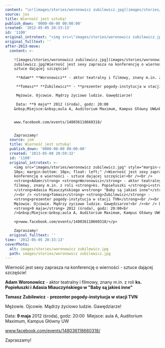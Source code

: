 ```yaml
---
content: "\n![images/stories/woronowicz zubilewicz.jpg](images/stories/woronowicz zubilewicz.jpg)Wierność jest sexy zaprasza na konferencję o wierności - sztuce dającej szczęście!\n\n **Adam** **Woronowicz** - aktor teatralny i filmowy, znany m.in. z roli **ks. Popiełuszki **i** **Adasia Miauczyńskiego w** \"Baby są jakieś inne\"**\n\n **Tomasz** **Zubilewicz** - **prezenter pogody-instytucja w stacji TVN**\n\n Mężowie. Ojcowie. Mądrzy życiowo ludzie. Gawędziarze!\n\n Data: **9 maja** 2012 (środa), godz: 20:00\n&nbsp;Miejsce:&nbsp;aula A, Auditorium Maximum, Kampus Główny UW&nbsp;\n\nwww.facebook.com/events/148036118660318/\n\nZapraszamy!\n\n<!--CONTENT FROM OLD SERVER (jos before 2013): \n![images/stories/woronowicz zubilewicz.jpg](images/stories/woronowicz zubilewicz.jpg)Wierność jest sexy zaprasza na konferencję o wierności - sztuce dającej szczęście!\n\n **Adam** **Woronowicz** - aktor teatralny i filmowy, znany m.in. z roli **ks. Popiełuszki **i** **Adasia Miauczyńskiego w** \"Baby są jakieś inne\"**\n\n **Tomasz** **Zubilewicz** - **prezenter pogody-instytucja w stacji TVN**\n\n Mężowie. Ojcowie. Mądrzy życiowo ludzie. Gawędziarze!\n\n Data: **9 maja** 2012 (środa), godz: 20:00\n&nbsp;Miejsce:&nbsp;aula A, Auditorium Maximum, Kampus Główny UW&nbsp;\r\n\nwww.facebook.com/events/148036118660318/\n\r\nZapraszamy!\n-->"
source: jos
title: Wierność jest sztuką!
publish_down: '0000-00-00 00:00:00'
created: '2012-05-05 20:33:13'
id: '1100'
original_introtext: "<img src=\"images/stories/woronowicz zubilewicz.jpg\" style=\"margin-right: 10px; margin-bottom: 10px; float: left;\" />Wierność jest sexy zaprasza na konferencję o wierności - sztuce dającej szczęście!<br /><br /> <strong>Adam</strong> <strong>Woronowicz</strong> - aktor teatralny i filmowy, znany m.in. z roli <strong>ks. Popiełuszki </strong>i<strong> </strong>Adasia Miauczyńskiego w<strong> \"Baby są jakieś inne\"</strong><br /><br /> <strong>Tomasz</strong> <strong>Zubilewicz</strong> - <strong>prezenter pogody-instytucja w stacji TVN</strong><br /><br /> Mężowie. Ojcowie. Mądrzy życiowo ludzie. Gawędziarze!<br /><br /> Data: <strong>9 maja</strong> 2012 (środa), godz: 20:00<br />&nbsp;Miejsce:&nbsp;aula A, Auditorium Maximum, Kampus Główny UW&nbsp;\r\n<p>www.facebook.com/events/148036118660318/</p>\r\nZapraszamy!"
original_fulltext: ''
after-2013-move:
  content: >-

    ![images/stories/woronowicz zubilewicz.jpg](images/stories/woronowicz
    zubilewicz.jpg)Wierność jest sexy zaprasza na konferencję o wierności -
    sztuce dającej szczęście!

     **Adam** **Woronowicz** - aktor teatralny i filmowy, znany m.in. z roli **ks. Popiełuszki **i** **Adasia Miauczyńskiego w** "Baby są jakieś inne"**

     **Tomasz** **Zubilewicz** - **prezenter pogody-instytucja w stacji TVN**

     Mężowie. Ojcowie. Mądrzy życiowo ludzie. Gawędziarze!

     Data: **9 maja** 2012 (środa), godz: 20:00
    &nbsp;Miejsce:&nbsp;aula A, Auditorium Maximum, Kampus Główny UW&nbsp;


    www.facebook.com/events/148036118660318/


    Zapraszamy!
  source: jom
  title: Wierność jest sztuką!
  publish_down: '0000-00-00 00:00:00'
  created: '2013-05-08 20:59:32'
  id: '1100'
  original_introtext: >-
    <img src="images/stories/woronowicz zubilewicz.jpg" style="margin-right:
    10px; margin-bottom: 10px; float: left;" />Wierność jest sexy zaprasza na
    konferencję o wierności - sztuce dającej szczęście!<br /><br />
    <strong>Adam</strong> <strong>Woronowicz</strong> - aktor teatralny i
    filmowy, znany m.in. z roli <strong>ks. Popiełuszki </strong>i<strong>
    </strong>Adasia Miauczyńskiego w<strong> "Baby są jakieś inne"</strong><br
    /><br /> <strong>Tomasz</strong> <strong>Zubilewicz</strong> -
    <strong>prezenter pogody-instytucja w stacji TVN</strong><br /><br />
    Mężowie. Ojcowie. Mądrzy życiowo ludzie. Gawędziarze!<br /><br /> Data:
    <strong>9 maja</strong> 2012 (środa), godz: 20:00<br
    />&nbsp;Miejsce:&nbsp;aula A, Auditorium Maximum, Kampus Główny UW&nbsp;

    <p>www.facebook.com/events/148036118660318/</p>

    Zapraszamy!
  original_fulltext: ''
time: '2012-05-05 20:33:13'
coverPhoto:
  alt: images/stories/woronowicz zubilewicz.jpg
  path: images/stories/woronowicz zubilewicz.jpg
---
```

Wierność jest sexy zaprasza na konferencję o wierności - sztuce dającej szczęście!

 **Adam** **Woronowicz** - aktor teatralny i filmowy, znany m.in. z roli **ks. Popiełuszki **i** **Adasia Miauczyńskiego w** "Baby są jakieś inne"**

 **Tomasz** **Zubilewicz** - **prezenter pogody-instytucja w stacji TVN**

 Mężowie. Ojcowie. Mądrzy życiowo ludzie. Gawędziarze!

 Data: **9 maja** 2012 (środa), godz: 20:00
&nbsp;Miejsce:&nbsp;aula A, Auditorium Maximum, Kampus Główny UW&nbsp;

www.facebook.com/events/148036118660318/

Zapraszamy!

<!--CONTENT FROM OLD SERVER (jos before 2013): 
Wierność jest sexy zaprasza na konferencję o wierności - sztuce dającej szczęście!

 **Adam** **Woronowicz** - aktor teatralny i filmowy, znany m.in. z roli **ks. Popiełuszki **i** **Adasia Miauczyńskiego w** "Baby są jakieś inne"**

 **Tomasz** **Zubilewicz** - **prezenter pogody-instytucja w stacji TVN**

 Mężowie. Ojcowie. Mądrzy życiowo ludzie. Gawędziarze!

 Data: **9 maja** 2012 (środa), godz: 20:00
&nbsp;Miejsce:&nbsp;aula A, Auditorium Maximum, Kampus Główny UW&nbsp;

www.facebook.com/events/148036118660318/

Zapraszamy!
-->

<!--{{json:{"created_date":"2012-05-05 20:33:13","publish_down":"0000-00-00 00:00:00","id":"1100"}}}-->